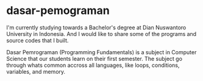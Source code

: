 # dasar-pemograman
I'm currently studying towards a Bachelor's degree at Dian Nuswantoro University in Indonesia. And I would like to share some of the programs and source codes that I built.

Dasar Pemrograman (Programming Fundamentals) is a subject in Computer Science that our students learn on their first semester. The subject go through whats common accross all languages, like loops, conditions, variables, and memory.

